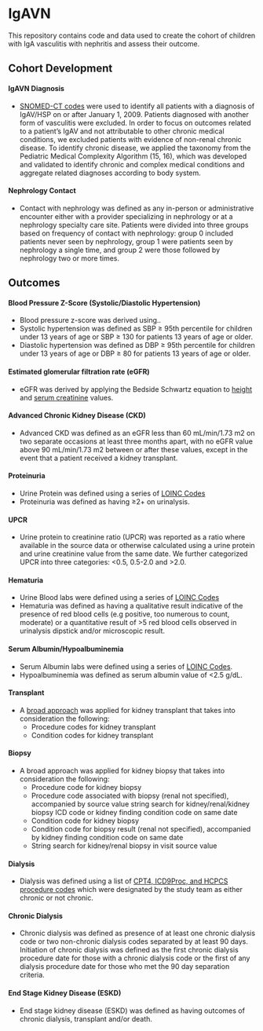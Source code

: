 # IgAVN
This repository contains code and data used to create the cohort of children with IgA vasculitis with nephritis and assess their outcome.

## Cohort Development

#### IgAVN Diagnosis
- [SNOMED-CT codes](codesets/hsp_codeset.csv) were used to identify all patients with a diagnosis of IgAV/HSP on or after January 1, 2009. Patients diagnosed with another form of vasculitis were excluded. In order to focus on outcomes related to a patient’s IgAV and not attributable to other chronic medical conditions, we excluded patients with evidence of non-renal chronic disease. To identify chronic disease, we applied the taxonomy from the Pediatric Medical Complexity Algorithm (15, 16), which was developed and validated to identify chronic and complex medical conditions and aggregate related diagnoses according to body system. 

#### Nephrology Contact
- Contact with nephrology was defined as any in-person or administrative encounter either with a provider specializing in nephrology or at a nephrology specialty care site. Patients were divided into three groups based on frequency of contact with nephrology: group 0 included patients never seen by nephrology, group 1 were patients seen by nephrology a single time, and group 2 were those followed by nephrology two or more times.

## Outcomes

#### Blood Pressure Z-Score (Systolic/Diastolic Hypertension)
- Blood pressure z-score was derived using..
- Systolic hypertension was defined as SBP ≥ 95th percentile for children under 13 years of age or SBP ≥ 130 for patients 13 years of age or older. 
- Diastolic hypertension was defined as DBP ≥ 95th percentile for children under 13 years of age or DBP ≥ 80 for patients 13 years of age or older.

#### Estimated glomerular filtration rate (eGFR)
- eGFR was derived by applying the Bedside Schwartz equation to [height](codesets/height_codeset.csv) and [serum creatinine](codesets/serum_creatinine_codeset.csv) values.

#### Advanced Chronic Kidney Disease (CKD)
- Advanced CKD was defined as an eGFR less than 60 mL/min/1.73 m2 on two separate occasions at least three months apart, with no eGFR value above 90 mL/min/1.73 m2 between or after these values, except in the event that a patient received a kidney transplant.

#### Proteinuria
- Urine Protein was defined using a series of [LOINC Codes](codesets/urine_protein_codeset.csv)
- Proteinuria was defined as having ≥2+ on urinalysis.
#### UPCR
- Urine protein to creatinine ratio (UPCR) was reported as a ratio where available in the source data or otherwise calculated using a urine protein and urine creatinine value from the same date. We further categorized UPCR into three categories: <0.5, 0.5-2.0 and >2.0.
#### Hematuria
-  Urine Blood labs were defined using a series of [LOINC Codes](codesets/urine_blood_codeset.csv)
-  Hematuria was defined as having a qualitative result indicative of the presence of red blood cells (e.g positive, too numerous to count, moderate) or a quantitative result of >5 red blood cells observed in urinalysis dipstick and/or microscopic result. 
#### Serum Albumin/Hypoalbuminemia
- Serum Albumin labs were defined using a series of [LOINC Codes](codesets/serum_albumin_codeset.csv).
- Hypoalbuminemia was defined as serum albumin value of <2.5 g/dL.
#### Transplant
- A [broad approach](codesets/kidney_transplant_broad_codeset.csv) was applied for kidney transplant that takes into consideration the following:
  - Procedure codes for kidney transplant
  - Condition codes for kidney transplant
#### Biopsy
- A broad approach was applied for kidney biopsy that takes into consideration the following: 
    - Procedure code for kidney biopsy
   - Procedure code associated with biopsy (renal not specified), accompanied by source value string search for kidney/renal/kidney biopsy ICD code or kidney finding condition code on same date
   - Condition code for kidney biopsy
   - Condition code for biopsy result (renal not specified), accompanied by kidney finding condition code on same date
   - String search for kidney/renal biopsy in visit source value
#### Dialysis
- Dialysis was defined using a list of [CPT4, ICD9Proc, and HCPCS procedure codes](codesets/dialysis_broad.csv) which were designated by the study team as either chronic or not chronic. 
#### Chronic Dialysis
- Chronic dialysis was defined as presence of at least one chronic dialysis code or two non-chronic dialysis codes separated by at least 90 days. Initiation of chronic dialysis was defined as the first chronic dialysis procedure date for those with a chronic dialysis code or the first of any dialysis procedure date for those who met the 90 day separation criteria. 
#### End Stage Kidney Disease (ESKD)
- End stage kidney disease (ESKD) was defined as having outcomes of chronic dialysis, transplant and/or death. 

